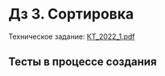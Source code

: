 # Дз 3. Сортировка
Техническое задание: [КТ_2022_1.pdf](КТ_2022_1.pdf)

## Тесты в процессе создания
